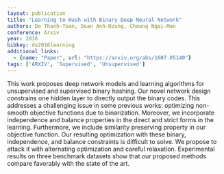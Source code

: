 ```yaml
---
layout: publication
title: "Learning to Hash with Binary Deep Neural Network"
authors: Do Thanh-Toan, Doan Anh-Dzung, Cheung Ngai-Man
conference: Arxiv
year: 2016
bibkey: do2016learning
additional_links:
  - {name: "Paper", url: "https://arxiv.org/abs/1607.05140"}
tags: ['ARXIV', 'Supervised', 'Unsupervised']
---
```

This work proposes deep network models and learning algorithms for unsupervised
and supervised binary hashing. Our novel network design constrains one hidden
layer to directly output the binary codes. This addresses a challenging issue in
some previous works: optimizing non-smooth objective functions due to
binarization. Moreover, we incorporate independence and balance properties in
the direct and strict forms in the learning. Furthermore, we include similarity
preserving property in our objective function. Our resulting optimization with
these binary, independence, and balance constraints is difficult to solve. We
propose to attack it with alternating optimization and careful relaxation.
Experimental results on three benchmark datasets show that our proposed methods
compare favorably with the state of the art.
